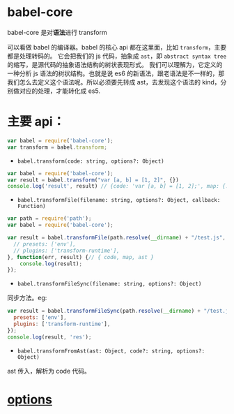 babel-core
=====

babel-core 是对**语法**进行 transform 

可以看做 babel 的编译器。babel 的核心 api 都在这里面，比如 `transform`，主要都是处理转码的。
它会把我们的 js 代码，抽象成 `ast`，即 `abstract syntax tree` 的缩写，是源代码的抽象语法结构的树状表现形式。
我们可以理解为，它定义的一种分析 js 语法的树状结构。也就是说 es6 的新语法，跟老语法是不一样的，那我们怎么去定义这个语法呢。所以必须要先转成 ast，去发现这个语法的 kind，分别做对应的处理，才能转化成 es5.

# 主要 api：

``` js
var babel = require('babel-core');
var transform = babel.transform;
```

- `babel.transform(code: string, options?: Object)`

``` js
var babel = require('babel-core');
var result = babel.transform("var [a, b] = [1, 2]", {}) 
console.log('result', result) // {code: 'var [a, b] = [1, 2];', map: {...}, ast: {...}, ...}
```

- `babel.transformFile(filename: string, options?: Object, callback: Function)`

``` js
var path = require('path');
var babel = require('babel-core');

var result = babel.transformFile(path.resolve(__dirname) + "/test.js", {
  // presets: ['env'],
  // plugins: ['transform-runtime'],
}, function(err, result) {// { code, map, ast }
    console.log(result);
});
```
- `babel.transformFileSync(filename: string, options?: Object)`

同步方法。eg:

``` js
var result = babel.transformFileSync(path.resolve(__dirname) + "/test.js", {
  presets: ['env'],
  plugins: ['transform-runtime'],
});
console.log(result, 'res');
```

- `babel.transformFromAst(ast: Object, code?: string, options?: Object)`

ast 传入，解析为 code 代码。

# [options](https://github.com/babel/babel/tree/master/packages/babel-core)


